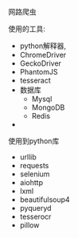 网路爬虫

使用的工具:

- python解释器,
- ChromeDriver
- GeckoDriver
- PhantomJS
- tesseract
- 数据库
  - Mysql 
  - MongoDB
  -  Redis
- 



使用到python库
- urllib
- requests
- selenium
- aiohttp
- lxml
- beautifulsoup4
- pyqueryd
- tesserocr
- pillow

